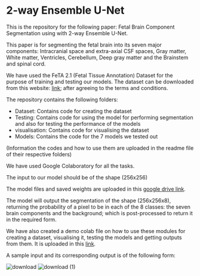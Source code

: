 # 2-way Ensemble U-Net

This is the repository for the following paper: Fetal Brain Component Segmentation using with 2-way Ensemble U-Net.

This paper is for segmenting the fetal brain into its seven major components: Intracranial space and extra-axial CSF spaces, Gray matter, White matter, Ventricles, Cerebellum, Deep gray matter and the Brainstem and spinal cord.

We have used the FeTA 2.1 (Fetal Tissue Annotation) Dataset for the purpose of training and testing our models. The dataset can be downloaded from this website: [link](https://zenodo.org/record/4541606#.Yqb6HHVBw_A); after agreeing to the terms and conditions.

The repository contains the following folders:
- Dataset: Contains code for creating the dataset
- Testing: Contains code for using the model for performing segmentation and also for testing the performance of the models
- visualisation: Contains code for visualising the dataset
- Models: Contains the code for the 7 models we tested out

(Information the codes and how to use them are uploaded in the readme file of their respective folders)

We have used Google Colaboratory for all the tasks.

The input to our model should be of the shape (256x256)

The model files and saved weights are uploaded in this [google drive link](https://drive.google.com/drive/folders/1lrWgQZ1xFyEwumqrg6-jWu16GA1yCWRp?usp=sharing).

The model will output the segmentation of the shape (256x256x8), returning the probability of a pixel to be in each of the 8 classes: the seven brain components and the background; which is post-processed to return it in the required form.

We have also created a demo colab file on how to use these modules for creating a dataset, visualising it, testing the models and getting outputs from them. It is uploaded in this [link](https://colab.research.google.com/drive/15-JJQE5sdSatZ0WWOMIuICncn6Pi4Eny?usp=sharing).

A sample input and its corresponding output is of the following form:

![download](https://user-images.githubusercontent.com/89569287/173315387-8a11dc43-d041-48f2-b0c6-9b0fa12c4047.png)
![download (1)](https://user-images.githubusercontent.com/89569287/173315401-da47764e-0a79-4535-888f-a7133d5f6ee0.png)

